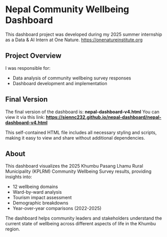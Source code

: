 # Nepal Community Wellbeing Dashboard

This dashboard project was developed during my 2025 summer internship as a Data & AI Intern at One Nature.
https://onenatureinstitute.org

## Project Overview

I was responsible for:
- Data analysis of community wellbeing survey responses
- Dashboard development and implementation

## Final Version

The final version of the dashboard is: **nepal-dashboard-v4.html** You can view it via this link: **https://siennc232.github.io/nepal-dashboard/nepal-dashboard-v4.html**

This self-contained HTML file includes all necessary styling and scripts, making it easy to view and share without additional dependencies.

## About

This dashboard visualizes the 2025 Khumbu Pasang Lhamu Rural Municipality (KPLRM) Community Wellbeing Survey results, providing insights into:
- 12 wellbeing domains
- Ward-by-ward analysis
- Tourism impact assessment
- Demographic breakdowns
- Year-over-year comparisons (2022-2025)

The dashboard helps community leaders and stakeholders understand the current state of wellbeing across different aspects of life in the Khumbu region.
